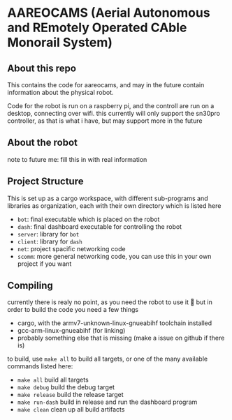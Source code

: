 # AAREOCAMS (Aerial Autonomous and REmotely Operated CAble Monorail System)

## About this repo

This contains the code for aareocams, and may in the future contain information about the physical robot.

Code for the robot is run on a raspberry pi, and the controll are run on a desktop, connecting over wifi.
this currently will only support the sn30pro controller, as that is what i have, but may support more in the future

## About the robot

note to future me: fill this in with real information

## Project Structure

This is set up as a cargo workspace, with different sub-programs and libraries as organization, each with their own directory which is listed here

- `bot`: final executable which is placed on the robot
- `dash`: final dashboard executable for controlling the robot
- `server`: library for `bot`
- `client`: library for `dash`
- `net`: project spacific networking code
- `scomm`: more general networking code, you can use this in your own project if you want

## Compiling

currently there is realy no point, as you need the robot to use it :shrug: but in order to build the code you need a few things

- cargo, with the armv7-unknown-linux-gnueabihf toolchain installed
- gcc-arm-linux-gnueabihf (for linking)
- probably something else that is missing (make a issue on github if there is)

to build, use `make all` to build all targets, or one of the many available commands listed here:

- `make all` build all targets
- `make debug` build the debug target
- `make release` build the release target
- `make run-dash` build in release and run the dashboard program
- `make clean` clean up all build artifacts
